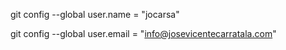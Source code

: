 git config --global user.name = "jocarsa"

git config --global user.email = "info@josevicentecarratala.com"


